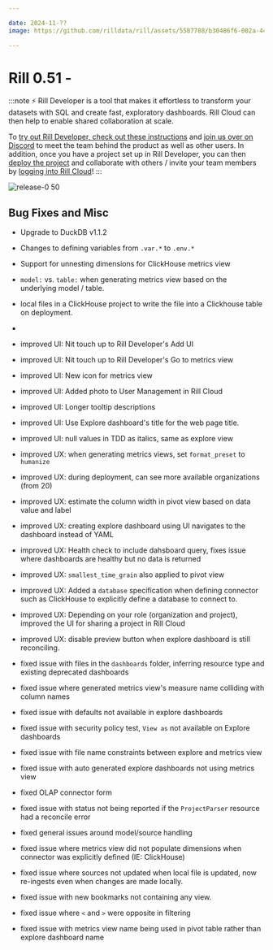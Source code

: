 ```yaml
---

date: 2024-11-??
image: https://github.com/rilldata/rill/assets/5587788/b30486f6-002a-445d-8a1b-955b6ec0066d

---
```


# Rill 0.51 - 

:::note
⚡ Rill Developer is a tool that makes it effortless to transform your datasets with SQL and create fast, exploratory dashboards. Rill Cloud can then help to enable shared collaboration at scale.

To [try out Rill Developer, check out these instructions](/home/install) and [join us over on Discord](https://bit.ly/3bbcSl9) to meet the team behind the product as well as other users. In addition, once you have a project set up in Rill Developer, you can then [deploy the project](/deploy/deploy-dashboard) and collaborate with others / invite your team members by [logging into Rill Cloud](https://ui.rilldata.com)!
:::

![release-0 50](<https://cdn.rilldata.com/docs/release-notes/release050.gif>)

## 
## 


## Bug Fixes and Misc

- Upgrade to DuckDB v1.1.2
- Changes to defining variables from `.var.*` to `.env.*`
- Support for unnesting dimensions for ClickHouse metrics view
- `model:` vs. `table:` when generating metrics view based on the underlying model / table.
- local files in a ClickHouse project to write the file into a Clickhouse table on deployment.
-
- improved UI: Nit touch up to Rill Developer's Add UI
- improved UI: Nit touch up to Rill Developer's Go to metrics view
- improved UI: New icon for metrics view
- improved UI: Added photo to User Management in Rill Cloud
- improved UI: Longer tooltip descriptions
- improved UI: Use Explore dashboard's title for the web page title.
- improved UI: null values in TDD as italics, same as explore view


- improved UX: when generating metrics views, set `format_preset` to `humanize`
- improved UX: during deployment, can see more available organizations (from 20)
- improved UX: estimate the column width in pivot view based on data value and label
- improved UX: creating explore dashboard using UI navigates to the dashboard instead of YAML
- improved UX: Health check to include dahsboard query, fixes issue where dashboards are healthy but no data is returned
- improved UX: `smallest_time_grain` also applied to pivot view
- improved UX: Added a `database` specification when defining connector such as ClickHouse to explicitly define a database to connect to.
- improved UX: Depending on your role (organization and project), improved the UI for sharing a project in Rill Cloud
- improved UX: disable preview button when explore dashboard is still reconciling.

- fixed issue with files in the `dashboards` folder, inferring resource type and existing deprecated dashboards
- fixed issue where generated metrics view's measure name colliding with column names
- fixed issue with defaults not available in explore dashboards
- fixed issue with security policy test, `View as` not available on Explore dashboards
- fixed issue with file name constraints between explore and metrics view 
- fixed issue with auto generated explore dashboards not using metrics view
- fixed OLAP connector form
- fixed issue with status not being reported if the `ProjectParser` resource had a reconcile error
- fixed general issues around model/source handling
- fixed issue where metrics view did not populate dimensions when connector was explicitly defined (IE: ClickHouse)
- fixed issue where sources not updated when local file is updated, now re-ingests even when changes are made locally.
- fixed issue with new bookmarks not containing any view.
- fixed issue where `<` and `>` were opposite in filtering
- fixed issue with metrics view name being used in pivot table rather than explore dashboard name